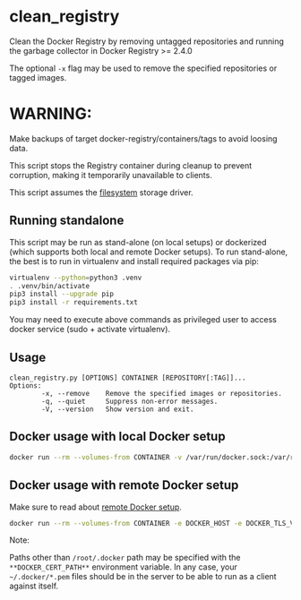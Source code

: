 # clean_registry
Clean the Docker Registry by removing untagged repositories and running the garbage collector in Docker Registry >= 2.4.0

The optional ``-x`` flag may be used to remove the specified repositories or tagged images.

# WARNING:

Make backups of target docker-registry/containers/tags to avoid loosing data.

This script stops the Registry container during cleanup to prevent corruption, making it temporarily unavailable to clients.

This script assumes the [filesystem](https://github.com/docker/distribution/blob/master/docs/configuration.md#storage) storage driver.

## Running standalone

This script may be run as stand-alone (on local setups) or dockerized (which supports both local and remote Docker setups). To run stand-alone, the best is to run in virtualenv and install required packages via pip:

```bash
virtualenv --python=python3 .venv
. .venv/bin/activate
pip3 install --upgrade pip
pip3 install -r requirements.txt
```

You may need to execute above commands as privileged user to access docker service (sudo + activate virtualenv).

## Usage

```
clean_registry.py [OPTIONS] CONTAINER [REPOSITORY[:TAG]]...
Options:
        -x, --remove    Remove the specified images or repositories.
        -q, --quiet     Suppress non-error messages.
        -V, --version   Show version and exit.
```

## Docker usage with local Docker setup

```bash
docker run --rm --volumes-from CONTAINER -v /var/run/docker.sock:/var/run/docker.sock ricardobranco/clean_registry [OPTIONS] CONTAINER [REPOSITORY[:TAG]] ...
```

## Docker usage with remote Docker setup

Make sure to read about [remote Docker setup](https://docs.docker.com/engine/security/https/#secure-by-default).

```bash
docker run --rm --volumes-from CONTAINER -e DOCKER_HOST -e DOCKER_TLS_VERIFY=1 -v /root/.docker:/root/.docker ricardobranco/clean_registry [OPTIONS] CONTAINER [REPOSITORY[:TAG]]...
```

Note:

Paths other than ``/root/.docker`` path may be specified with the ``**DOCKER_CERT_PATH**`` environment variable.  In any case, your ``~/.docker/*.pem`` files should be in the server to be able to run as a client against itself.
